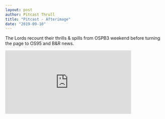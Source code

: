 ```yaml
---
layout: post
author: Pitcast Thrull
title: "Pitcast - Afterimage"
date: "2019-09-10"
---
```


The Lords recount their thrills & spills from OSPB3 weekend before turning the page to OS95 and B&R news.

<iframe src="https://anchor.fm/pitcast/embed/episodes/Afterimage-e5ag8l" height="202px" width="400px" frameborder="0" scrolling="no"></iframe>
